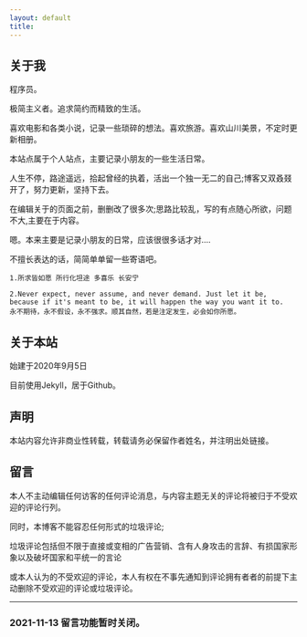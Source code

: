 ```yaml
---
layout: default
title: 
---
```



## 关于我

程序员。  

极简主义者。追求简约而精致的生活。  

喜欢电影和各类小说，记录一些琐碎的想法。喜欢旅游。喜欢山川美景，不定时更新相册。  

本站点属于个人站点，主要记录小朋友的一些生活日常。

人生不停，路途遥远，拾起曾经的执着，活出一个独一无二的自己;博客又双叒叕开了，努力更新，坚持下去。

在编辑关于的页面之前，删删改了很多次;思路比较乱，写的有点随心所欲，问题不大,主要在于内容。

嗯。本来主要是记录小朋友的日常，应该很很多话才对....

不擅长表达的话，简简单单留一些寄语吧。

    1.所求皆如愿 所行化坦途 多喜乐 长安宁

    2.Never expect, never assume, and never demand. Just let it be, because if it's meant to be, it will happen the way you want it to.
    永不期待，永不假设，永不强求。顺其自然，若是注定发生，必会如你所愿。

## 关于本站

始建于2020年9月5日

目前使用Jekyll，居于Github。 


## 声明
本站内容允许非商业性转载，转载请务必保留作者姓名，并注明出处链接。

## 留言      
本人不主动编辑任何访客的任何评论消息，与内容主题无关的评论将被归于不受欢迎的评论行列。

同时，本博客不能容忍任何形式的垃圾评论;

垃圾评论包括但不限于直接或变相的广告营销、含有人身攻击的言辞、有损国家形象以及破坏国家和平统一的言论

或本人认为的不受欢迎的评论，本人有权在不事先通知到评论拥有者者的前提下主动删除不受欢迎的评论或垃圾评论。


---

### 2021-11-13  留言功能暂时关闭。